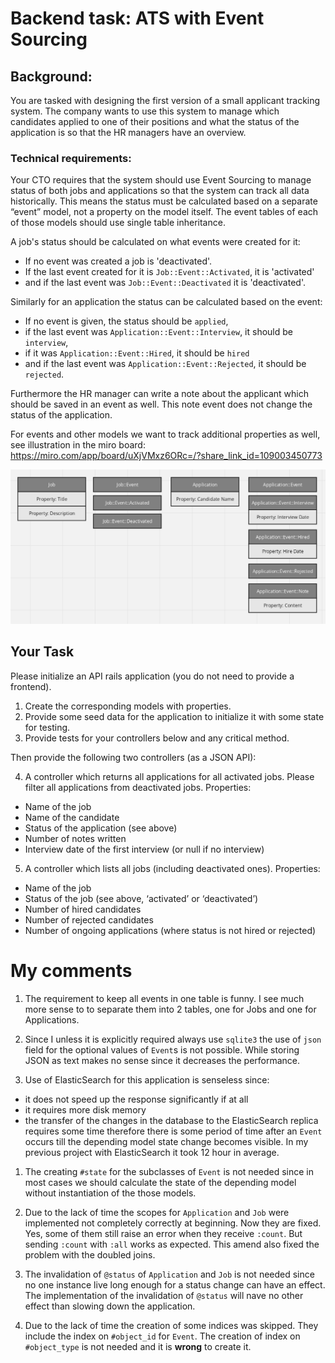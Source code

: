 # Backend task: ATS with Event Sourcing

## Background:
You are tasked with designing the first version of a small applicant tracking
system. The company wants to use this system to manage which candidates
applied to one of their positions and what the status of the application is so that
the HR managers have an overview.

### Technical requirements:

Your CTO requires that the system should use Event Sourcing to manage status
of both jobs and applications so that the system can track all data historically.
This means the status must be calculated based on a separate “event” model,
not a property on the model itself. The event tables of each of those models
should use single table inheritance.

A job's status should be calculated on what events were created for it:
- If no event was created a job is 'deactivated'.
- If the last event created for it is `Job::Event::Activated`, it is 'activated'
- and if the last event was `Job::Event::Deactivated` it is 'deactivated'.

Similarly for an application the status can be calculated based on the event:
- If no event is given, the status should be `applied`,
- if the last event was `Application::Event::Interview`, it should be `interview`,
- if it was `Application::Event::Hired`, it should be `hired`
- and if the last event was `Application::Event::Rejected`, it should be
`rejected`.

Furthermore the HR manager can write a note about the applicant which should
be saved in an event as well. This note event does not change the status of the
application.

For events and other models we want to track additional properties as well, see
illustration in the miro board:
https://miro.com/app/board/uXjVMxz6ORc=/?share_link_id=109003450773

![illustration](properties.png "Properties.")

## Your Task

Please initialize an API rails application (you do not need to provide a frontend).

1. Create the corresponding models with properties.
2. Provide some seed data for the application to initialize it with some state
for testing.
3. Provide tests for your controllers below and any critical method.

Then provide the following two controllers (as a JSON API):

4. A controller which returns all applications for all activated jobs. Please filter
all applications from deactivated jobs. Properties:
- Name of the job
- Name of the candidate
- Status of the application (see above)
- Number of notes written
- Interview date of the first interview (or null if no interview)

5. A controller which lists all jobs (including deactivated ones). Properties:
- Name of the job
- Status of the job (see above, ‘activated’ or ‘deactivated’)
- Number of hired candidates
- Number of rejected candidates
- Number of ongoing applications (where status is not hired or
rejected)

# My comments

1. The requirement to keep all events in one table is funny. I see much more sense to to separate them into 2 tables, one for Jobs and one for Applications.

1. Since I unless it is explicitly required always use `sqlite3` the use of `json` field for the optional values of `Event`s is not possible. While storing JSON as text makes no sense since it decreases the performance.

1. Use of ElasticSearch for this application is senseless since:
- it does not speed up the response significantly if at all
- it requires more disk memory
- the transfer of the changes in the database to the ElasticSearch replica requires some time therefore there is some period of time after an `Event` occurs till the depending model state change becomes visible. In my previous project with ElasticSearch it took 12 hour in average.

1. The creating `#state` for the subclasses of `Event` is not needed since in most cases we should calculate the state of the depending model without instantiation of the those models.

1. Due to the lack of time the scopes for `Application` and `Job` were implemented not completely correctly at beginning. Now they are fixed. Yes, some of them still raise an error when they receive `:count`. But sending `:count` with `:all` works as expected. This amend also fixed the problem with the doubled joins.

1. The invalidation of `@status` of `Application` and `Job` is not needed since no one instance live long enough for a status change can have an effect. The implementation of the invalidation of `@status` will nave no other effect than slowing down the application.

1. Due to the lack of time the creation of some indices was skipped. They include the index on `#object_id` for `Event`. The creation of index on `#object_type` is not needed and it is **wrong** to create it.
